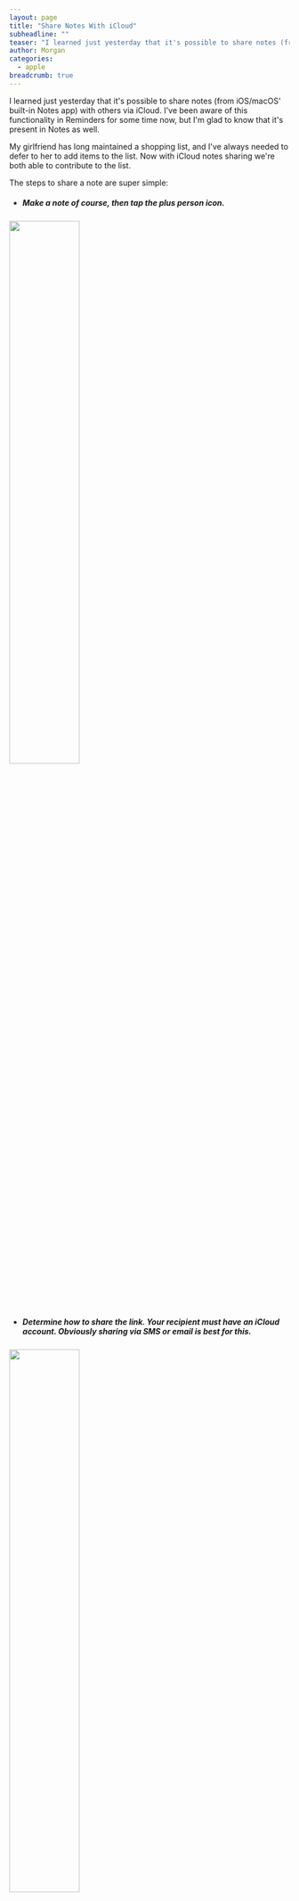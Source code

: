 ```yaml
---
layout: page
title: "Share Notes With iCloud"
subheadline: ""
teaser: "I learned just yesterday that it's possible to share notes (from iOS/macOS' built-in Notes app) with others via iCloud. I've been aware of this functionality in Reminders for some time now, but I'm glad to know that it's present in Notes as well."
author: Morgan
categories:
  - apple
breadcrumb: true
---
```


I learned just yesterday that it's possible to share notes (from iOS/macOS' built-in Notes app) with others via iCloud. I've been aware of this functionality in Reminders for some time now, but I'm glad to know that it's present in Notes as well.

My girlfriend has long maintained a shopping list, and I've always needed to defer to her to add items to the list. Now with iCloud notes sharing we're both able to contribute to the list.

The steps to share a note are super simple:

+ <h5>Make a note of course, then tap the plus person icon.</h5>

<img src="https://i.imgur.com/RSRgd4G.png" style="width: 50%; height: 50%"/>​

+ <h5> Determine how to share the link. Your recipient must have an iCloud account. Obviously sharing via SMS or email is best for this.</h5>

<img src="https://i.imgur.com/UFHCs36.png" style="width: 50%; height: 50%"/>​

+ <h5>Send the invite.</h5>

<img src="https://i.imgur.com/AsYbG91.png" style="width: 50%; height: 50%"/>​

The party on the other side will see your note, and when tapping on it, the note will automatically open in Notes.app and you'll have fast syncing shared notes.

If in the future you need to add more people to the list, or remove someone's access, just tap the plus person icon - people can be added, removed, or sharing can be stopped entirely from here.

<img src="https://i.imgur.com/MmKzIyx.png" style="width: 50%; height: 50%"/>​

---
<p align="right">Typed on Octopage</p>

